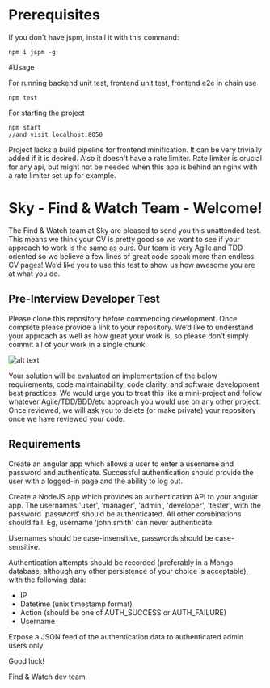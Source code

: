 # Prerequisites

If you don't have jspm, install it with this command:

    npm i jspm -g

#Usage

For running backend unit test, frontend unit test, frontend e2e in chain use

    npm test

For starting the project

    npm start
    //and visit localhost:8050

 Project lacks a build pipeline for frontend minification. It can be very trivially added if it is desired.
Also it doesn't have a rate limiter. Rate limiter is crucial for any api, but might not be needed when this app is behind
an nginx with a rate limiter set up for example.
# Sky - Find & Watch Team - Welcome!

The Find & Watch team at Sky are pleased to send you this unattended test. This means we think your CV is pretty good so we want to see if your approach to work is the same as ours. 
Our team is very Agile and TDD oriented so we believe a few lines of great code speak more than endless CV pages! 
We’d like you to use this test to show us how awesome you are at what you do.

## Pre-Interview Developer Test

Please clone this repository before commencing development. Once complete please provide a link to your repository. We’d like to understand your approach as well as how great your work is, so please don’t simply commit all of your work in a single chunk.

![alt text](https://github.com/sky-guide/angular-node-test/blob/master/it-compiles.png "It Compiles!")


Your solution will be evaluated on implementation of the below requirements, code maintainability, code clarity, and software development best practices. We would urge you to treat this like a mini-project and follow whatever Agile/TDD/BDD/etc approach you would use on any other project.
Once reviewed, we will ask you to delete (or make private) your repository once we have reviewed your code.

## Requirements

Create an angular app which allows a user to enter a username and password and authenticate. Successful authentication should provide the user with a logged-in page and the ability to log out.

Create a NodeJS app which provides an authentication API to your angular app. The usernames 'user', 'manager', 'admin', 'developer', 'tester', with the password 'password' should be authenticated. All other combinations should fail. Eg, username 'john.smith' can never authenticate. 

Usernames should be case-insensitive, passwords should be case-sensitive.

Authentication attempts should be recorded (preferably in a Mongo database, although any other persistence of your choice is acceptable), with the following data:
  *	IP
  *	Datetime (unix timestamp format)
  *	Action (should be one of AUTH_SUCCESS or AUTH_FAILURE)
  *	Username

Expose a JSON feed of the authentication data to authenticated admin users only.


Good luck!

Find & Watch dev team
